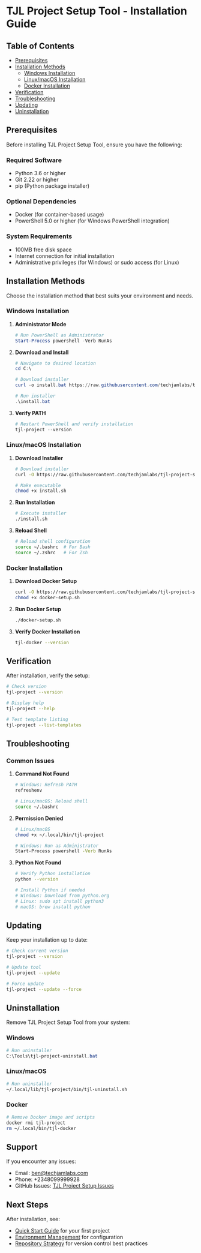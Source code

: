 # TJL Project Setup Tool - Installation Guide

## Table of Contents
- [Prerequisites](#prerequisites)
- [Installation Methods](#installation-methods)
  - [Windows Installation](#windows-installation)
  - [Linux/macOS Installation](#linuxmacos-installation)
  - [Docker Installation](#docker-installation)
- [Verification](#verification)
- [Troubleshooting](#troubleshooting)
- [Updating](#updating)
- [Uninstallation](#uninstallation)

## Prerequisites

Before installing TJL Project Setup Tool, ensure you have the following:

### Required Software
- Python 3.6 or higher
- Git 2.22 or higher
- pip (Python package installer)

### Optional Dependencies
- Docker (for container-based usage)
- PowerShell 5.0 or higher (for Windows PowerShell integration)

### System Requirements
- 100MB free disk space
- Internet connection for initial installation
- Administrative privileges (for Windows) or sudo access (for Linux)

## Installation Methods

Choose the installation method that best suits your environment and needs.

### Windows Installation

1. **Administrator Mode**
   ```powershell
   # Run PowerShell as Administrator
   Start-Process powershell -Verb RunAs
   ```

2. **Download and Install**
   ```powershell
   # Navigate to desired location
   cd C:\
   
   # Download installer
   curl -o install.bat https://raw.githubusercontent.com/techjamlabs/tjl-project-setup/main/install.bat
   
   # Run installer
   .\install.bat
   ```

3. **Verify PATH**
   ```powershell
   # Restart PowerShell and verify installation
   tjl-project --version
   ```

### Linux/macOS Installation

1. **Download Installer**
   ```bash
   # Download installer
   curl -O https://raw.githubusercontent.com/techjamlabs/tjl-project-setup/main/install.sh
   
   # Make executable
   chmod +x install.sh
   ```

2. **Run Installation**
   ```bash
   # Execute installer
   ./install.sh
   ```

3. **Reload Shell**
   ```bash
   # Reload shell configuration
   source ~/.bashrc  # For Bash
   source ~/.zshrc   # For Zsh
   ```

### Docker Installation

1. **Download Docker Setup**
   ```bash
   curl -O https://raw.githubusercontent.com/techjamlabs/tjl-project-setup/main/docker-setup.sh
   chmod +x docker-setup.sh
   ```

2. **Run Docker Setup**
   ```bash
   ./docker-setup.sh
   ```

3. **Verify Docker Installation**
   ```bash
   tjl-docker --version
   ```

## Verification

After installation, verify the setup:

```bash
# Check version
tjl-project --version

# Display help
tjl-project --help

# Test template listing
tjl-project --list-templates
```

## Troubleshooting

### Common Issues

1. **Command Not Found**
   ```bash
   # Windows: Refresh PATH
   refreshenv
   
   # Linux/macOS: Reload shell
   source ~/.bashrc
   ```

2. **Permission Denied**
   ```bash
   # Linux/macOS
   chmod +x ~/.local/bin/tjl-project
   
   # Windows: Run as Administrator
   Start-Process powershell -Verb RunAs
   ```

3. **Python Not Found**
   ```bash
   # Verify Python installation
   python --version
   
   # Install Python if needed
   # Windows: Download from python.org
   # Linux: sudo apt install python3
   # macOS: brew install python
   ```

## Updating

Keep your installation up to date:

```bash
# Check current version
tjl-project --version

# Update tool
tjl-project --update

# Force update
tjl-project --update --force
```

## Uninstallation

Remove TJL Project Setup Tool from your system:

### Windows
```powershell
# Run uninstaller
C:\Tools\tjl-project-uninstall.bat
```

### Linux/macOS
```bash
# Run uninstaller
~/.local/lib/tjl-project/bin/tjl-uninstall.sh
```

### Docker
```bash
# Remove Docker image and scripts
docker rmi tjl-project
rm ~/.local/bin/tjl-docker
```

## Support

If you encounter any issues:
- Email: ben@techjamlabs.com
- Phone: +2348099999928
- GitHub Issues: [TJL Project Setup Issues](https://github.com/techjamlabs/tjl-project-setup/issues)

## Next Steps

After installation, see:
- [Quick Start Guide](quickstart.md) for your first project
- [Environment Management](environment-management.md) for configuration
- [Repository Strategy](repository-strategy.md) for version control best practices